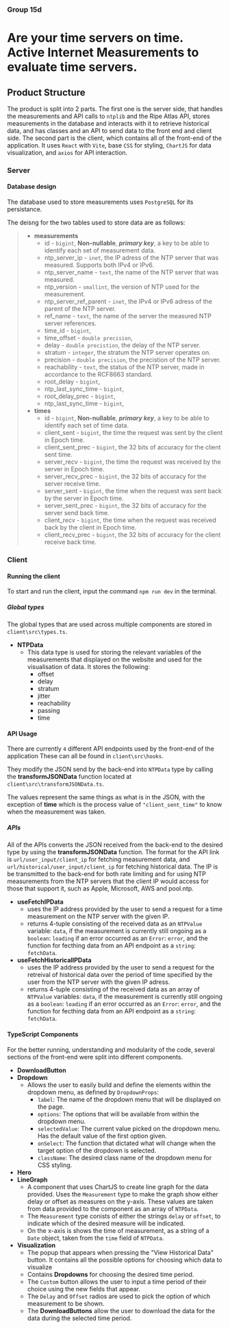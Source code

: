 ### **Group 15d**

# Are your time servers on time. Active Internet Measurements to evaluate time servers.

## Product Structure

The product is split into 2 parts. The first one is the server side, that handles the 
measurements and API calls to `ntplib` and the Ripe Atlas API, stores measurements 
in the database and interacts with it to retrieve historical data, and has classes and
an API to send data to the front end and client side. The second part is the client,
which contains all of the front-end of the application. It uses `React` with `Vite`, base
`CSS` for styling, `ChartJS` for data visualization, and `axios` for API interaction.

### Server

#### Database design

The database used to store measurements uses `PostgreSQL` for its persistance.

The deisng for the two tables used to store data are as follows:
>   * **measurements**
>       * id -                      `bigint`, **Non-nullable**, ***primary key***, a key to be able to identify each set of measurement data.
>       * ntp_server_ip -           `inet`, the IP adress of the NTP server that was measured. Supports both IPv4 or IPv6.
>       * ntp_server_name -         `text`, the name of the NTP server that was measured.
>       * ntp_version -             `smallint`, the version of NTP used for the measurement.
>       * ntp_server_ref_parent -   `inet`, the IPv4 or IPv6 adress of the parent of the NTP server.
>       * ref_name -                `text`, the name of the server the measured NTP server references.
>       * time_id -                 `bigint`, 
>       * time_offset -             `double precision`, 
>       * delay -                   `double precistion`, the delay of the NTP server.
>       * stratum -                 `integer`, the stratum the NTP server operates on.
>       * precision -               `double precision`, the precistion of the NTP server.
>       * reachability -            `text`, the status of the NTP server, made in accordance to the RCF8663 standard.
>       * root_delay -              `bigint`, 
>       * ntp_last_sync_time -      `bigint`, 
>       * root_delay_prec -         `bigint`,
>       * ntp_last_sync_time -      `bigint`,
>   * **times**
>       * id -                      `bigint`, **Non-nullable**, ***primary key***, a key to be able to identify each set of time data.
>       * client_sent -             `bigint`, the time the request was sent by the client in Epoch time.
>       * client_sent_prec -        `bigint`, the 32 bits of accuracy for the client sent time.
>       * server_recv -             `bigint`, the time the request was received by the server in Epoch time.
>       * server_recv_prec -        `bigint`, the 32 bits of accuracy for the server receive time.
>       * server_sent -             `bigint`, the time when the request was sent back by the server in Epoch time.
>       * server_sent_prec -        `bigint`, the 32 bits of accuracy for the server send back time.
>       * client_recv -             `bigint`, the time when the request was received back by the client in Epoch time.
>       * client_recv_prec -        `bigint`, the 32 bits of accuracy for the client receive back time.

### Client

#### Running the client

To start and run the client, input the command ```npm run dev``` in the terminal.

##### Global types

The global types that are used across multiple components are stored in ```client\src\types.ts```.

* **NTPData**
    * This data type is used for storing the relevant variables of the measurements that displayed on the website and used for the visualisation of data. It stores the following:
        * offset
        * delay
        * stratum
        * jitter
        * reachability
        * passing
        * time

#### API Usage

There are currently `4` different API endpoints used by the front-end of the application
These can all be found in ```client\src\hooks```.

They modify the JSON send by the back-end into `NTPData` type by calling the **transformJSONData** function located
at ```client\src\transformJSONData.ts```.

The values represent the same things as what is in the JSON, with the exception of **time** which is the process value
of `"client_sent_time"` to know when the measurement was taken.

##### **APIs**

All of the APIs converts the JSON received from the back-end to the desired type by using the **transformJSONData** function.
The format for the API link is `url/user_input/client_ip` for fetching measurement data, and `url/historical/user_input/client_ip`
for fetching historical data. The IP is be transmitted to the back-end for both rate limiting and for using NTP measurements from
the NTP servers that the client IP would access for those that support it, such as Apple, Microsoft, AWS and pool.ntp. 

* **useFetchIPData**
    * uses the IP address provided by the user to send a request for a time measurement on the NTP server with the given IP.
    * returns 4-tuple consisting of the received data as an `NTPValue` variable: ```data```, if the measurement is currently still ongoing as a `boolean`: ```loading```
    if an error occurred as an `Error`: ```error```, and the function for fecthing data from an API endpoint as a `string`: ```fetchData```.
* **useFetchHistoricalIPData**
    * uses the IP address provided by the user to send a request for the retreival of historical data over the period 
    of time specified by the user from the NTP server with the given IP adress.
    * returns 4-tuple consisting of the received data as an array of `NTPValue` variables: ```data```, if the measurement is currently still ongoing as a `boolean`: ```loading```
    if an error occurred as an `Error`: ```error```, and the function for fecthing data from an API endpoint as a `string`: ```fetchData```.

#### TypeScript Components

For the better running, understanding and modularity of the code, several sections of the front-end were split into different components. 

* **DownloadButton**
* **Dropdown**
    * Allows the user to easily build and define the elements within the dropdown menu, as defined by `DropdownProps`:
        * `label`: The name of the dropdown menu that will be displayed on the page.
        * `options`: The options that will be available from within the dropdown menu.
        * `selectedValue`: The current value picked on the dropdown menu. Has the default value of the first option given.
        * `onSelect`: The function that dictated what will change when the target option of the dropdown is selected.
        * `className`: The desired class name of the dropdown menu for CSS styling. 
* **Hero**
* **LineGraph**
    * A component that uses ChartJS to create line graph for the data provided. Uses the `Measurement` type to make the graph show either delay or offset
    as measures on the y-axis. These values are taken from data provided to the component as an array of `NTPData`.
    * The `Measurement` type conists of either the strings ``delay`` or ``offset``, to indicate which of the desired measure will be indicated. 
    * On the x-axis is shows the time of measurement, as a string of a `Date` object, taken from the `time` field of `NTPData`.
* **Visualization**
    * The popup that appears when pressing the "View Historical Data" button. It contains all the possible options for choosing which data to visualize
    * Contains **Dropdowns** for choosing the desired time period.
    * The `Custom` button allows the user to input a time period of their choice using the new fields that appear.
    * The `Delay` and `Offset` radios are used to pick the option of which measurement to be shown.
    * The **DownloadButtons** allow the user to download the data for the data during the selected time period.